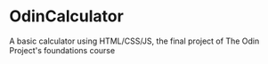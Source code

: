 # OdinCalculator
A basic calculator using HTML/CSS/JS, the final project of The Odin Project's foundations course
